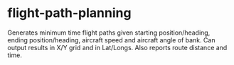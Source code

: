 # flight-path-planning
Generates minimum time flight paths given starting position/heading, ending position/heading, aircraft speed and aircraft angle of bank. Can output results in X/Y grid and in Lat/Longs. Also reports route distance and time. 
